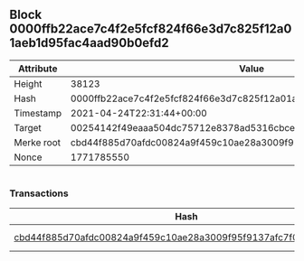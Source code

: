 ## Block 0000ffb22ace7c4f2e5fcf824f66e3d7c825f12a01aeb1d95fac4aad90b0efd2

Attribute | Value
--- | ---
Height | 38123
Hash | 0000ffb22ace7c4f2e5fcf824f66e3d7c825f12a01aeb1d95fac4aad90b0efd2
Timestamp | 2021-04-24T22:31:44+00:00
Target | 00254142f49eaaa504dc75712e8378ad5316cbcead634704b3734b6271167cc4
Merke root | cbd44f885d70afdc00824a9f459c10ae28a3009f95f9137afc7f05df8e87791e
Nonce | 1771785550

```

```

### Transactions

Hash | Amount
--- | ---
[cbd44f885d70afdc00824a9f459c10ae28a3009f95f9137afc7f05df8e87791e](cbd44f885d70afdc00824a9f459c10ae28a3009f95f9137afc7f05df8e87791e.md) | 10.00000000 SKEPTI 
